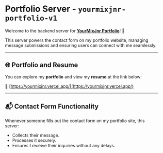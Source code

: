 # Portfolio Server - `yourmixjnr-portfolio-v1`

Welcome to the backend server for [**YourMixJnr Portfolio**](https://yourmixjnr.vercel.app/)! 🚀

This server powers the contact form on my portfolio website, managing message submissions and ensuring users can connect with me seamlessly.

---

## 🌐 Portfolio and Resume
You can explore my **portfolio** and view my **resume** at the link below:

🔗 [https://yourmixjnr.vercel.app/](https://yourmixjnr.vercel.app/)

---

## 📬 Contact Form Functionality
Whenever someone fills out the contact form on my portfolio site, this server:
- Collects their message.
- Processes it securely.
- Ensures I receive their inquiries without any delays.

